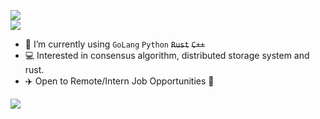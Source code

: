 <!-- ### Hi there 👋 -->

<!-- <a align="left" href="https://github.com/F1renze"> 
    <p align="left">
    <img src="https://github-readme-stats.vercel.app/api?username=f1renze&count_private=true&show_icons=true&theme=tokyonight" alt="my github stats" width="420"/>&nbsp;

    </p>
</a> -->


![](https://github-readme-stats.vercel.app/api?username=e11jah&show_icons=true&line_height=21&show_icons=true&theme=vue&hide_border=true)
<br>
![](https://github-readme-stats.vercel.app/api/top-langs/?username=e11jah&show_icons=true&layout=compact&theme=vue&hide_border=true&hide=html,css,javascript,python)


<!--       <img src="https://github-readme-stats.vercel.app/api/top-langs/?username=f1renze&count_private=false&show_icons=true&layout=compact&theme=tokyonight" alt="languages" height="165">  -->

<!--
**F1renze/F1renze** is a ✨ _special_ ✨ repository because its `README.md` (this file) appears on your GitHub profile.

Here are some ideas to get you started:

- 🔭 I’m currently working on ...
- 🌱 I’m currently learning ...
- 👯 I’m looking to collaborate on ...
- 🤔 I’m looking for help with ...
- 💬 Ask me about ...
- 📫 How to reach me: ...
- 😄 Pronouns: ...
- ⚡ Fun fact: ...
-->

-  🌱 I’m currently using `GoLang` `Python` <del>`Rust`</del> <del>`C++`</del> 
- 💻 Interested in consensus algorithm, distributed storage system and rust.
- ✈️ Open to Remote/Intern Job Opportunities 🍻

![](https://komarev.com/ghpvc/?username=e11jah&label=views)
